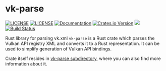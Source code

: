 # vk-parse
[![LICENSE](https://img.shields.io/badge/license-MIT-blue.svg)](LICENSE-MIT)
[![LICENSE](https://img.shields.io/badge/license-apache-blue.svg)](LICENSE-APACHE)
[![Documentation](https://docs.rs/vk-parse/badge.svg)](https://docs.rs/vk-parse)
[![Crates.io Version](https://img.shields.io/crates/v/vk-parse.svg)](https://crates.io/crates/vk-parse)
[![](https://tokei.rs/b1/github/krolli/vk-parse)](https://github.com/krolli/vk-parse)
[![Build Status](https://travis-ci.org/krolli/vk-parse.svg?branch=master)](https://travis-ci.org/krolli/vk-parse)

Rust library for parsing vk.xml
`vk-parse` is a Rust crate which parses the Vulkan API registry XML and converts it to a Rust representation. It can be used to simplify generation of Vulkan API bindings.

Crate itself resides in [vk-parse subdirectory](vk-parse), where you can also find more information about it.
